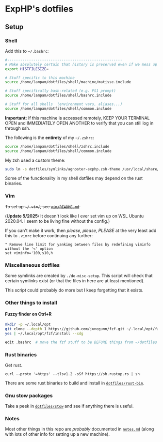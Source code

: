 # ExpHP's dotfiles

## Setup

### Shell

Add this to `~/.bashrc`:

```sh
#-----------------------------------------------------
# Make absolutely certain that history is preserved even if we mess up bashrc.
export HISTFILESIZE=

# Stuff specific to this machine
source /home/lampam/dotfiles/shell/machine/matisse.include

# Stuff specifically bash-related (e.g. PS1 prompt)
source /home/lampam/dotfiles/shell/bashrc.include

# Stuff for all shells  (environment vars, aliases...)
source /home/lampam/dotfiles/shell/common.include
```

**Important:** If this machine is accessed remotely, KEEP YOUR TERMINAL OPEN and IMMEDIATELY OPEN ANOTHER to verify that you can still log in through ssh.

The following is the **entirety** of my `~/.zshrc`:

```sh
source /home/lampam/dotfiles/shell/zshrc.include
source /home/lampam/dotfiles/shell/common.include
```

My zsh used a custom theme:

```sh
sudo ln -s dotfiles/symlinks/agnoster-exphp.zsh-theme /usr/local/share/oh-my-zsh/themes
```

Some of the functionality in my shell dotfiles may depend on the rust binaries.

### Vim

~~To set up `~/.vim/`, see [`vim/README.md`](vim).~~

(**Update 5/2025:** It doesn't look like I ever set vim up on WSL Ubuntu 2020.04.  I seem to be living fine without the config.)

If you can't make it work, then *please, please, PLEASE* at the very least add this to `.vimrc` before continuing any further:

```vim
" Remove line limit for yanking between files by redefining viminfo without the '<' option
set viminfo='100,s10,h
```

### Miscellaneous dotfiles

Some symlinks are created by `./do-misc-setup`.  This script will check that certain symlinks exist (or that the files in here are at least mentioned).

This script could probably do more but I keep forgetting that it exists.

### Other things to install

#### Fuzzy finder on Ctrl+R

```sh
mkdir -p ~/.local/opt
git clone --depth 1 https://github.com/junegunn/fzf.git ~/.local/opt/fzf
yes | ~/.local/opt/fzf/install --xdg

edit .bashrc  # move the fzf stuff to be BEFORE things from ~/dotfiles are sourced
```

### Rust binaries

Get rust.

```
curl --proto '=https' --tlsv1.2 -sSf https://sh.rustup.rs | sh
```

There are some rust binaries to build and install in [`dotfiles/rust-bin`](rust-bin).

### Gnu stow packages

Take a peek in [`dotfiles/stow`](stow) and see if anything there is useful.

### Notes

Most other things in this repo are *probably* documented in [`notes.md`](notes/notes.md) (along with lots of other info for setting up a new machine).

